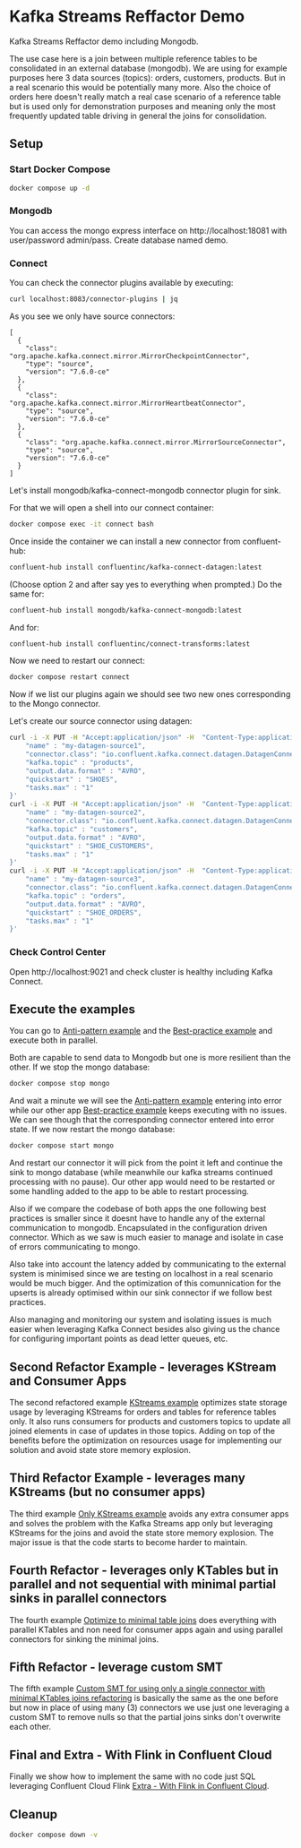 # Kafka Streams Reffactor Demo

Kafka Streams Reffactor demo including Mongodb.

The use case here is a join between multiple reference tables to be consolidated in an external database (mongodb). We are using for example purposes here 3 data sources (topics): orders, customers, products. But in a real scenario this would be potentially many more. Also the choice of orders here doesn't really match a real case scenario of a reference table but is used only for demonstration purposes and meaning only the most frequently updated table driving in general the joins for consolidation. 

## Setup

### Start Docker Compose

```bash
docker compose up -d
```

### Mongodb

You can access the mongo express interface on http://localhost:18081 with user/password admin/pass. Create database named demo.

### Connect

You can check the connector plugins available by executing:

```bash
curl localhost:8083/connector-plugins | jq
```

As you see we only have source connectors:

```text
[
  {
    "class": "org.apache.kafka.connect.mirror.MirrorCheckpointConnector",
    "type": "source",
    "version": "7.6.0-ce"
  },
  {
    "class": "org.apache.kafka.connect.mirror.MirrorHeartbeatConnector",
    "type": "source",
    "version": "7.6.0-ce"
  },
  {
    "class": "org.apache.kafka.connect.mirror.MirrorSourceConnector",
    "type": "source",
    "version": "7.6.0-ce"
  }
]
```

Let's install mongodb/kafka-connect-mongodb connector plugin for sink.

For that we will open a shell into our connect container:

```bash
docker compose exec -it connect bash
```

Once inside the container we can install a new connector from confluent-hub:

```bash
confluent-hub install confluentinc/kafka-connect-datagen:latest
```

(Choose option 2 and after say yes to everything when prompted.)
Do the same for:

```bash
confluent-hub install mongodb/kafka-connect-mongodb:latest
```

And for:

```bash
confluent-hub install confluentinc/connect-transforms:latest
```

Now we need to restart our connect:

```bash
docker compose restart connect
```

Now if we list our plugins again we should see two new ones corresponding to the Mongo connector.

Let's create our source connector using datagen:

```bash
curl -i -X PUT -H "Accept:application/json" -H  "Content-Type:application/json" http://localhost:8083/connectors/my-datagen-source1/config -d '{
    "name" : "my-datagen-source1",
    "connector.class": "io.confluent.kafka.connect.datagen.DatagenConnector",
    "kafka.topic" : "products",
    "output.data.format" : "AVRO",
    "quickstart" : "SHOES",
    "tasks.max" : "1"
}'
curl -i -X PUT -H "Accept:application/json" -H  "Content-Type:application/json" http://localhost:8083/connectors/my-datagen-source2/config -d '{
    "name" : "my-datagen-source2",
    "connector.class": "io.confluent.kafka.connect.datagen.DatagenConnector",
    "kafka.topic" : "customers",
    "output.data.format" : "AVRO",
    "quickstart" : "SHOE_CUSTOMERS",
    "tasks.max" : "1"
}'
curl -i -X PUT -H "Accept:application/json" -H  "Content-Type:application/json" http://localhost:8083/connectors/my-datagen-source3/config -d '{
    "name" : "my-datagen-source3",
    "connector.class": "io.confluent.kafka.connect.datagen.DatagenConnector",
    "kafka.topic" : "orders",
    "output.data.format" : "AVRO",
    "quickstart" : "SHOE_ORDERS",
    "tasks.max" : "1"
}'
```

### Check Control Center

Open http://localhost:9021 and check cluster is healthy including Kafka Connect.

## Execute the examples

You can go to [Anti-pattern example](./kafkaStreamsRefactor0/README.md) and the [Best-practice example](./kafkaStreamsRefactor1/README.md) and execute both in parallel.

Both are capable to send data to Mongodb but one is more resilient than the other. If we stop the mongo database:

```bash
docker compose stop mongo
```

And wait a minute we will see the [Anti-pattern example](./kafkaStreamsRefactor0/README.md) entering into error while our other app [Best-practice example](./kafkaStreamsRefactor1/README.md) keeps executing with no issues. We can see though that the corresponding connector entered into error state. If we now restart the mongo database:

```bash
docker compose start mongo
```

And restart our connector it will pick from the point it left and continue the sink to mongo database (while meanwhile our kafka streams continued processing with no pause). Our other app would need to be restarted or some handling added to the app to be able to restart processing.

Also if we compare the codebase of both apps the one following best practices is smaller since it doesnt have to handle any of the external communication to mongodb. Encapsulated in the configuration driven connector. Which as we saw is much easier to manage and isolate in case of errors communicating to mongo.

Also take into account the latency added by communicating to the external system is minimised since we are testing on localhost in a real scenario would be much bigger. And the optimization of this comunnication for the upserts is already optimised within our sink connector if we follow best practices.

Also managing and monitoring our system and isolating issues is much easier when leveraging Kafka Connect besides also giving us the chance for configuring important points as dead letter queues, etc.

## Second Refactor Example - leverages KStream and Consumer Apps 

The second refactored example [KStreams example](./kafkaStreamsRefactor2/README.md) optimizes state storage usage by leveraging KStreams for orders and tables for reference tables only. It also runs consumers for products and customers topics to update all joined elements in case of updates in those topics. Adding on top of the benefits before the optimization on resources usage for implementing our solution and avoid state store memory explosion.

## Third Refactor Example - leverages many KStreams (but no consumer apps) 

The third example [Only KStreams example](./kafkaStreamsRefactor3/README.md) avoids any extra consumer apps and solves the problem with the Kafka Streams app only but leveraging KStreams for the joins and avoid the state store memory explosion. The major issue is that the code starts to become harder to maintain.

## Fourth Refactor - leverages only KTables but in parallel and not sequential with minimal partial sinks in parallel connectors

The fourth example [Optimize to minimal table joins](./kafkaStreamsRefactor4/README.md) does everything with parallel KTables and non need for consumer apps again and using parallel connectors for sinking the minimal joins.

## Fifth Refactor - leverage custom SMT

The fifth example [Custom SMT for using only a single connector with minimal KTables joins refactoring](./kafkaStreamsRefactor5/README.md) is basically the same as the one before but now in place of using many (3) connectors we use just one leveraging a custom SMT to remove nulls so that the partial joins sinks don't overwrite each other.

## Final and Extra - With Flink in Confluent Cloud

Finally we show how to implement the same with no code just SQL leveraging Confluent Cloud Flink [Extra - With Flink in Confluent Cloud](https://github.com/rjmfernandes/kafkaStreamsRefactor/tree/main/Flink6).

## Cleanup

```bash
docker compose down -v
```